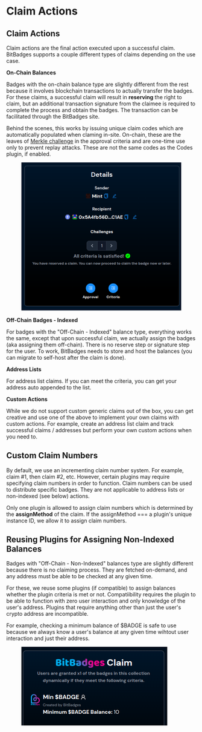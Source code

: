 # Claim Actions

## Claim Actions

Claim actions are the final action executed upon a successful claim. BitBadges supports a couple different types of claims depending on the use case.&#x20;

**On-Chain Balances**

Badges with the on-chain balance type are slightly different from the rest because it involves blockchain transactions to actually transfer the badges. For these claims, a successful claim will result in **reserving** the right to claim, but an additional transaction signature from the claimee is required to complete the process and obtain the badges. The transaction can be facilitated through the BitBadges site.

Behind the scenes, this works by issuing unique claim codes which are automatically populated when claming in-site. On-chain, these are the leaves of [Merkle challenge](../core-concepts/approval-criteria/merkle-challenges.md) in the approval criteria and are one-time use only to prevent replay attacks. These are not the same codes as the Codes plugin, if enabled.

<figure><img src="../../.gitbook/assets/image (1) (1) (1) (1) (1) (1) (1) (1) (1) (1) (1) (1) (1) (1) (1) (1) (1) (1) (1) (1) (1).png" alt=""><figcaption></figcaption></figure>

**Off-Chain Badges - Indexed**

For badges with the "Off-Chain - Indexed" balance type, everything works the same, except that upon successful claim, we actually assign the badges (aka assigning them off-chain). There is no reserve step or signature step for the user.  To work, BitBadges needs to store and host the balances (you can migrate to self-host after the claim is done).

**Address Lists**

For address list claims. If you can meet the criteria, you can get your address auto appended to the list.

**Custom Actions**

While we do not support custom generic claims out of the box, you can get creative and use one of the above to implement your own claims with custom actions. For example, create an address list claim and track successful claims / addresses but perform your own custom actions when you need to.

## Custom Claim Numbers

By default, we use an incrementing claim number system. For example, claim #1, then claim #2, etc. However, certain plugins may require specifying claim numbers in order to function. Claim numbers can be used to distribute specific badges. They are not applicable to address lists or non-indexed (see below) actions.

Only one plugin is allowed to assign claim numbers which is determined by the **assignMethod** of the claim. If the assignMethod === a plugin's unique instance ID, we allow it to assign claim numbers.

## **Reusing Plugins for Assigning Non-Indexed Balances**

Badges with "Off-Chain - Non-Indexed" balances type are slightly different because there is no claiming process. They are fetched on-demand, and any address must be able to be checked at any given time.

For these, we reuse some plugins (if compatible) to assign balances whether the plugin criteria is met or not. Compatiibility requires the plugin to be able to function with zero user interaction and only knowledge of the user's address. Plugins that require anything other than just the user's crypto address are incompatible.&#x20;

For example, checking a minimum balance of $BADGE is safe to use because we always know a user's balance at any given time wihtout user interaction and just their address.

<figure><img src="../../.gitbook/assets/image (88).png" alt=""><figcaption></figcaption></figure>

